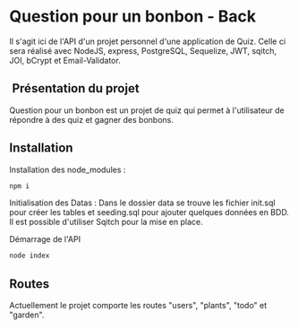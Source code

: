 # Question pour un bonbon - Back

Il s'agit ici de l'API d'un projet personnel d'une application de Quiz.
Celle ci sera réalisé avec NodeJS, express, PostgreSQL, Sequelize, JWT, sqitch, JOI, bCrypt et Email-Validator.  

##  Présentation du projet

Question pour un bonbon est un projet de quiz qui permet à l'utilisateur de répondre à des quiz et gagner des bonbons.

## Installation

Installation des node_modules :

```bash
npm i
```

Initialisation des Datas :
Dans le dossier data se trouve les fichier init.sql pour créer les tables et seeding.sql pour ajouter quelques données en BDD.
Il est possible d'utiliser Sqitch pour la mise en place.

Démarrage de l'API

```bash
node index
```

## Routes

Actuellement le projet comporte les routes "users", "plants", "todo" et "garden".
